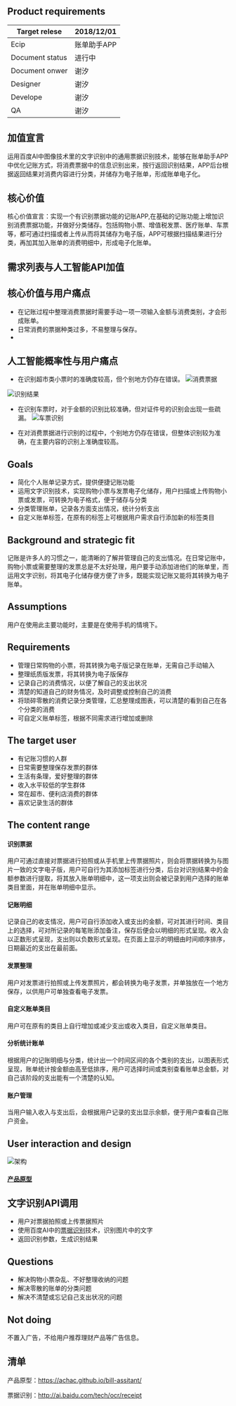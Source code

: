 ## Product requirements
Target relese     |    2018/12/01
----------------- |    -------- 
Ecip | 账单助手APP
Document status | 进行中
Document onwer | 谢汐
Designer | 谢汐
Develope | 谢汐
QA | 谢汐

## 加值宣言
运用百度AI中图像技术里的文字识别中的通用票据识别技术，能够在账单助手APP中优化记账方式，将消费票据中的信息识别出来，按行返回识别结果，APP后台根据返回结果对消费内容进行分类，并储存为电子账单，形成账单电子化。

## 核心价值
核心价值宣言：实现一个有识别票据功能的记账APP,在基础的记账功能上增加识别消费票据功能，并做好分类储存。包括购物小票、增值税发票、医疗账单、车票等，都可通过扫描或者上传从而将其储存为电子版，APP可根据扫描结果进行分类，再加其加入账单的消费明细中，形成电子化账单。

## 需求列表与人工智能API加值


## 核心价值与用户痛点
* 在记账过程中整理消费票据时需要手动一项一项输入金额与消费类别，才会形成账单。
* 日常消费的票据种类过多，不易整理与保存。
* 

## 人工智能概率性与用户痛点
* 在识别超市类小票时的准确度较高，但个别地方仍存在错误。
![消费票据](http://img.piaoliang.com/uploads/allimg/130912/1529215S6-0.png)

![识别结果](https://bdn.135editor.com/files/users/150/1501074/201812/pV8JXgju_43Y4.png)
* 在识别车票时，对于金额的识别比较准确，但对证件号的识别会出现一些疏漏。
![车票识别](https://bdn.135editor.com/files/users/150/1501074/201812/HuRCgfIv_BzFR.png)

* 在对消费票据进行识别的过程中，个别地方仍存在错误，但整体识别较为准确，在主要内容的识别上准确度较高。



## Goals
* 简化个人账单记录方式，提供便捷记账功能
* 运用文字识别技术，实现购物小票与发票电子化储存，用户扫描或上传购物小票或发票，可转换为电子格式，便于储存与分类
* 分类管理账单，记录各方面支出情况，统计分析支出
* 自定义账单标签，在原有的标签上可根据用户需求自行添加新的标签类目


## Background and strategic fit
记账是许多人的习惯之一，能清晰的了解并管理自己的支出情况。在日常记账中，购物小票或需要整理的发票总是不太好处理，用户要手动添加进他们的账单里，而运用文字识别，将其电子化储存便方便了许多，既能实现记账又能将其转换为电子账单。

## Assumptions
用户在使用此主要功能时，主要是在使用手机的情境下。

## Requirements
* 管理日常购物的小票，将其转换为电子版记录在账单，无需自己手动输入
* 整理纸质版发票，将其转换为电子版保存
* 记录自己的消费情况，以便了解自己的支出状况
* 清楚的知道自己的财务情况，及时调整或控制自己的消费
* 将琐碎零散的消费记录分类管理，汇总整理成图表，可以清楚的看到自己在各个分类的消费
* 可自定义账单标签，根据不同需求进行增加或删除

## The target user
* 有记账习惯的人群
* 日常需要整理保存发票的群体
* 生活有条理，爱好整理的群体
* 收入水平较低的学生群体
* 常在超市、便利店消费的群体
* 喜欢记录生活的群体

## The content range
#### 识别票据
用户可通过直接对票据进行拍照或从手机里上传票据照片，则会将票据转换为与图片一致的文字电子版，用户可自行为其添加标签进行分类，后台对识别结果中的金额参数进行提取，将其放入账单明细中，这一项支出则会被记录到用户选择的账单类目里面，并在账单明细中显示。
#### 记账明细
记录自己的收支情况，用户可自行添加收入或支出的金额，可对其进行时间、类目上的选择，可对所记录的每笔账添加备注，保存后便会以明细的形式呈现。收入会以正数形式呈现，支出则以负数形式呈现。在页面上显示的明细由时间顺序排序，日期最近的支出在最前面。
#### 发票整理
用户对发票进行拍照或上传发票照片，都会转换为电子发票，并单独放在一个地方保存，以供用户可单独查看电子发票。
#### 自定义账单类目
用户可在原有的类目上自行增加或减少支出或收入类目，自定义账单类目。
#### 分析统计账单
根据用户的记账明细与分类，统计出一个时间区间的各个类别的支出，以图表形式呈现，账单统计按金额由高至低排序，用户可选择时间或类别查看账单总金额，对自己该阶段的支出能有一个清楚的认知。
#### 账户管理
当用户输入收入与支出后，会根据用户记录的支出显示余额，便于用户查看自己账户资金。

## User interaction and design 
![架构](https://bdn.135editor.com/files/users/150/1501074/201811/RvkN4f5S_Zwcc.png)
#### [产品原型](https://achac.github.io/bill-assitant/)


## 文字识别API调用
* 用户对票据拍照或上传票据照片
* 使用百度AI中的[票据识别](http://ai.baidu.com/tech/ocr/receipt)技术，识别图片中的文字
* 返回识别参数，生成识别结果

## Questions
* 解决购物小票杂乱、不好整理收纳的问题
* 解决零散的账单的分类问题
* 解决不清楚或忘记自己支出状况的问题

## Not doing
不置入广告，不给用户推荐理财产品等广告信息。

## 清单
产品原型：https://achac.github.io/bill-assitant/

票据识别：http://ai.baidu.com/tech/ocr/receipt

